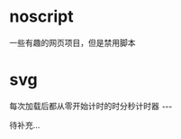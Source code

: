 # noscript
一些有趣的网页项目，但是禁用脚本

# svg
每次加载后都从零开始计时的时分秒计时器
![timer-zero-start.svg](svg/timer-zero-start.svg)

待补充...
